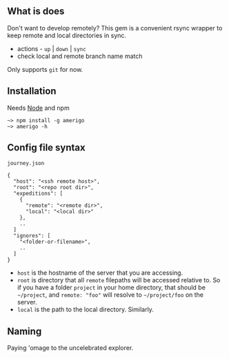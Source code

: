 
What is does
---

Don't want to develop remotely?
This gem is a convenient rsync wrapper to keep remote and local directories in sync.

- actions - `up` | `down` | `sync`
- check local and remote branch name match

Only supports `git` for now.

Installation
---

Needs [Node](http://nodejs.org) and npm

    ~> npm install -g amerigo
    ~> amerigo -h

Config file syntax
---

`journey.json`

    {
      "host": "<ssh remote host>",
      "root": "<repo root dir>",
      "expeditions": [
        {
          "remote": "<remote dir>",
          "local": "<local dir>"
        },
        ..
      ]
      "ignores": [
        "<folder-or-filename>",
        ..
      ]
    }

- `host` is the hostname of the server that you are accessing.
- `root` is directory that all `remote` filepaths will be accessed relative to.
    So if you have a folder `project` in your home directory, that should be
    `~/project`, and `remote: "foo"` will resolve to `~/project/foo` on the
    server.
- `local` is the path to the local directory. Similarly.

Naming
---

Paying 'omage to the uncelebrated explorer.
